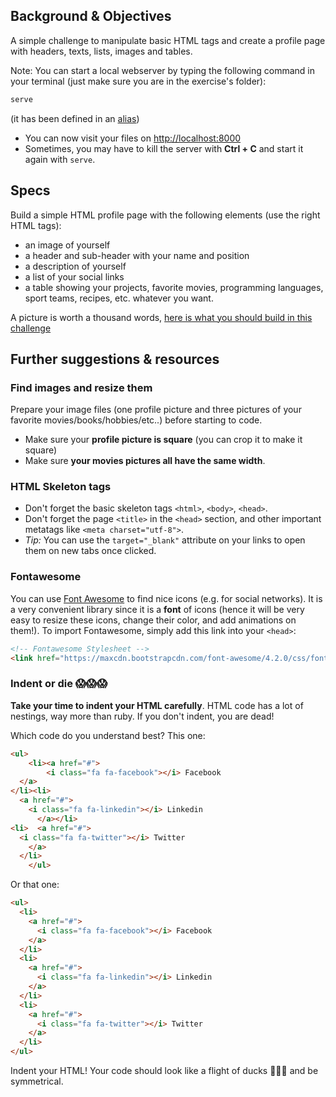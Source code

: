 ## Background & Objectives

A simple challenge to manipulate basic HTML tags and create a profile page with headers, texts, lists, images and tables.

Note: You can start a local webserver by typing the following command in your terminal (just make sure you are in the exercise's folder):

```bash
serve
```

(it has been defined in an [alias](https://github.com/lewagon/dotfiles/blob/f894306fd81502f1fe513dd253e3129f4b56874d/aliases#L7))

- You can now visit your files on [http://localhost:8000](http://localhost:8000)
- Sometimes, you may have to kill the server with **Ctrl + C** and start it again with `serve`.

## Specs

Build a simple HTML profile page with the following elements (use the right HTML tags):

- an image of yourself
- a header and sub-header with your name and position
- a description of yourself
- a list of your social links
- a table showing your projects, favorite movies, programming languages, sport teams, recipes, etc. whatever you want.

A picture is worth a thousand words, [here is what you should build in this challenge](http://lewagon.github.io/html-css-challenges/01-profile-content/)

## Further suggestions & resources

### Find images and resize them

Prepare your image files (one profile picture and three pictures of your favorite movies/books/hobbies/etc..) before starting to code.


- Make sure your **profile picture is square** (you can crop it to make it square)
- Make sure **your movies pictures all have the same width**.

### HTML Skeleton tags

- Don't forget the basic skeleton tags `<html>`, `<body>`, `<head>`.
- Don't forget the page `<title>` in the `<head>` section, and other important metatags like `<meta charset="utf-8">`.
- *Tip:* You can use the `target="_blank"` attribute on your links to open them on new tabs once clicked.

### Fontawesome

You can use [Font Awesome](http://fortawesome.github.io/Font-Awesome/) to find nice icons (e.g. for social networks). It is a very convenient library since it is a **font** of icons (hence it will be very easy to resize these icons, change their color, and add animations on them!). To import Fontawesome, simply add this link into your `<head>`:

```html
<!-- Fontawesome Stylesheet -->
<link href="https://maxcdn.bootstrapcdn.com/font-awesome/4.2.0/css/font-awesome.min.css" rel="stylesheet">
```

### Indent or die 😱😱😱

**Take your time to indent your HTML carefully**. HTML code has a lot of nestings, way more than ruby. If you don't indent, you are dead!

Which code do you understand best? This one:

```html
<ul>
    <li><a href="#">
        <i class="fa fa-facebook"></i> Facebook
  </a>
</li><li>
  <a href="#">
    <i class="fa fa-linkedin"></i> Linkedin
      </a></li>
<li>  <a href="#">
  <i class="fa fa-twitter"></i> Twitter
    </a>
  </li>
    </ul>
```

Or that one:

```html
<ul>
  <li>
    <a href="#">
      <i class="fa fa-facebook"></i> Facebook
    </a>
  </li>
  <li>
    <a href="#">
      <i class="fa fa-linkedin"></i> Linkedin
    </a>
  </li>
  <li>
    <a href="#">
      <i class="fa fa-twitter"></i> Twitter
    </a>
  </li>
</ul>
```

Indent your HTML! Your code should look like a flight of ducks 🦆🦆🦆 and be symmetrical.
